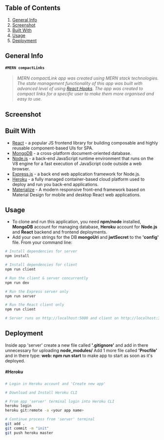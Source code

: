 ## Table of Contents
1. [General Info](#general-info)
2. [Screenshot](#screenshot)
3. [Built With](#built-with)
4. [Usage](#usage)
5. [Deployment](#deployment)

## General Info
#### `#MERN compactLinks`
> *MERN compactLink app was created using MERN stack technologies.
> The state management functionality of this app was built with advanced level of using [React Hooks](https://reactjs.org/docs/hooks-intro.html). 
The app was created to compact links for a specific user to make them more organised and easy to use.* 

## Screenshot


## Built With
* [React](https://reactjs.org/docs/getting-started.html) - a popular JS frontend library for building composable and highly reusable component-based UIs for SPA.
* [MongoDB](https://www.mongodb.com) - a cross-platform document-oriented database. 
* [Node.js](https://nodejs.org/en/about/) - a back-end JavaScript runtime environment that runs on the V8 engine for a fast execution of JavaScript code outside a web browser.
* [Express.js](https://expressjs.com/) - a back end web application framework for Node.js.
* [Heroku](https://www.heroku.com/) - a fully managed container-based cloud platform used to deploy and run you back-end applications.
* [Materialize](https://materializecss.com/) - A modern responsive front-end framework based on Material Design for mobile and desktop React web applications.

## Usage
* To clone and run this application, you need **npm/node** installed, **MongoDB** account for managing database, **Heroku** account for **Node.js** and **React** backend and frontend deployments.
* Add your own strings for the DB **mongoUri** and **jwtSecret** to the **'config'** file. From your command line:

````sh
# Install dependencies for server
npm install

# Install dependencies for client
npm run client

# Run the client & server concurrently
npm run dev

# Run the Express server only
npm run server

# Run the React client only
npm run client

# Server runs on http://localhost:5000 and client on http://localhost:3000
````

## Deployment
Inside app 'server' create a new file called **'.gitignore'** and add in there unnecessary for uploading **node_modules/**
Add 1 more file called **'Procfile'** and in there type: **web: npm run start** to make app to start as soon as it's deployed.

##### #Heroku
````sh
# Login in Heroku account and 'Create new app'

# Download and Install Heroku CLI

# From app 'server' terminal login into Heroku CLI
heroku login
heroku git:remote -a <your app name>

# Continue process from 'server' terminal
git add .
git commit -m "init"
git push heroku master
